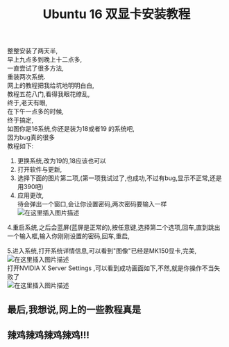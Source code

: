 ﻿---
title: Ubuntu 16 双显卡安装教程
categories:
- Ubuntu
- 双显卡安装教程
tags:
- Ubuntu 16
- 双显卡安装教程
top_img: https://mp-6fc29f3f-14dc-4d29-99e1-a8caab6a2c40.cdn.bspapp.com/博客图片/ubuntu.jpeg
cover: https://mp-6fc29f3f-14dc-4d29-99e1-a8caab6a2c40.cdn.bspapp.com/博客图片/ubuntu.jpeg
---
<!DOCTYPE html>
<html>

<head>
  <meta charset="utf-8">
  <meta name="referrer" content="no-referrer" />
  <!-- <meta name="viewport" content="width=device-width, initial-scale=1.0"> -->
  <title>Ubuntu 16 双显卡安装教程</title>
  <!-- <link rel="stylesheet" href="https://stackedit.io/style.css" /> -->
</head>

<body class="stackedit">
  <div class="stackedit__html"><p>整整安装了两天半,<br>
早上九点多到晚上十二点多,<br>
一直尝试了很多方法,<br>
重装两次系统.<br>
网上的教程把我给坑地明明白白,<br>
教程五花八门,看得我眼花缭乱,<br>
终于,老天有眼,<br>
在下午一点多的时候,<br>
终于搞定,<br>
如图你是16系统,你还是装为18或者19 的系统吧,<br>
因为bug真的很多<br>
教程如下:</p>
<ol>
<li>更换系统,改为19的,18应该也可以</li>
<li>打开软件与更新,</li>
<li>选择下面的图片第二项,(第一项我试过了,也成功,不过有bug,显示不正常,还是用390吧)</li>
<li>应用更改,<br>
待会弹出一个窗口,会让你设置密码,两次密码要输入一样<br>
<img src="https://img-blog.csdnimg.cn/20190726141412819.png?x-oss-process=image/watermark,type_ZmFuZ3poZW5naGVpdGk,shadow_10,text_aHR0cHM6Ly9ibG9nLmNzZG4ubmV0L0FoaGpoaGo=,size_16,color_FFFFFF,t_70" alt="在这里插入图片描述"></li>
</ol>
<p>4.重启系统,之后会蓝屏(蓝屏是正常的),按任意键,选择第二个选项,回车,直到跳出一个输入框,输入你刚刚设置的密码,回车,重启,</p>
<p>5.进入系统,打开系统详情信息,可以看到"图像"已经是MK150显卡,完美,<br>
<img src="https://img-blog.csdnimg.cn/20190726142312140.png?x-oss-process=image/watermark,type_ZmFuZ3poZW5naGVpdGk,shadow_10,text_aHR0cHM6Ly9ibG9nLmNzZG4ubmV0L0FoaGpoaGo=,size_16,color_FFFFFF,t_70" alt="在这里插入图片描述"><br>
打开NVIDIA X Server Settings ,可以看到成功画面如下,不然,就是你操作不当失败了<br>
<img src="https://img-blog.csdnimg.cn/20190726142244375.png?x-oss-process=image/watermark,type_ZmFuZ3poZW5naGVpdGk,shadow_10,text_aHR0cHM6Ly9ibG9nLmNzZG4ubmV0L0FoaGpoaGo=,size_16,color_FFFFFF,t_70" alt="在这里插入图片描述"></p>
<h2><a id="_26"></a>最后,我想说,网上的一些教程真是</h2>
<h2><a id="_27"></a>辣鸡辣鸡辣鸡辣鸡!!!</h2>
</div>
</body>

</html>
